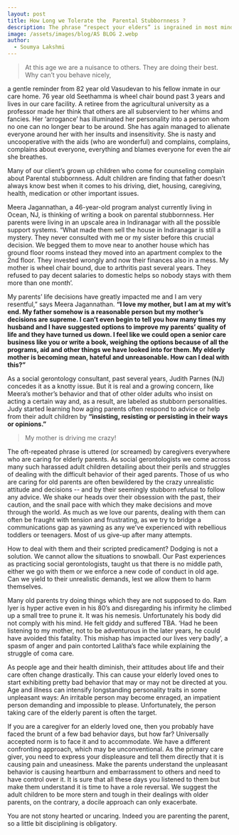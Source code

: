 ```yaml
---
layout: post
title: How Long we Tolerate the  Parental Stubbornness ?
description: The phrase “respect your elders” is ingrained in most minds. This phrase, however, has been lost its sheen over the years and a recent visit to ‘Aseervatham’ endorses it.
image: /assets/images/blog/AS BLOG 2.webp
author:
  - Soumya Lakshmi
---
```



> At this age we are a nuisance to others. They are doing their best.  Why can’t you behave nicely,

a gentle reminder from 82 year old Vasudevan to his fellow inmate in our care home.  76 year old Seethamma is wheel chair bound past 3 years and lives in our care facility. A retiree from the agricultural university as a professor made her think that others are all subservient to her whims and fancies. Her ‘arrogance’ has illuminated her personality into a person whom no one can no longer bear to be around. She has again managed to alienate everyone around her with her insults and insensitivity. She is nasty and uncooperative with the aids (who are wonderful) and complains, complains, complains about everyone, everything and blames everyone for even the air she breathes.

Many of our client’s grown up children who come for counseling complain about Parental stubbornness. Adult children are finding that father doesn’t always know best when it comes to his driving, diet, housing, caregiving, health, medication or other important issues. 

Meera Jagannathan, a 46-year-old program analyst currently living in Ocean, NJ, is thinking of writing a book on parental stubbornness. Her parents were living in an upscale area in Indiranagar with all the possible support systems. “What made them sell the house in Indiranagar is still a mystery. They never consulted with me or my sister before this crucial decision.  We  begged them to move near to another house which has ground floor rooms instead they moved into an apartment complex to the 2nd floor. They invested wrongly and now their finances also in a mess. My mother is wheel chair bound, due to arthritis past several years.  They refused to pay decent salaries to domestic helps so nobody stays with them more than one month’. 

My parents’ life decisions have greatly impacted me and I am very resentful,” says Meera Jagannathan. **“I love my mother, but I am at my wit’s end. My father somehow is a reasonable person but my mother’s decisions are supreme. I can’t even begin to tell you how many times my husband and I have suggested options to improve my parents’ quality of life and they have turned us down. I feel like we could open a senior care business like you or write a book, weighing the options because of all the programs, aid and other things we have looked into for them. My elderly mother is becoming mean, hateful and unreasonable. How can I deal with this?”**

As a social gerontology consultant, past several years, Judith Parnes (NJ) concedes it as a knotty issue. But it is real and a growing concern, like Meera’s mother’s behavior and that of other older adults who insist on acting a certain way and, as a result, are labeled as stubborn personalities. Judy started learning how aging parents often respond to advice or help from their adult children by **“insisting, resisting or persisting in their ways or opinions.”**

> My mother is driving me crazy!

The oft-repeated phrase is uttered (or screamed) by caregivers everywhere who are caring for elderly parents.  As social gerontologists we come across many such harassed adult children detailing about their perils and struggles of dealing with the difficult behavior of their aged parents. Those of us who are caring for old parents are often bewildered by the crazy unrealistic attitude and decisions -- and by their seemingly stubborn refusal to follow any advice. We shake our heads over their obsession with the past, their caution, and the snail pace with which they make decisions and move through the world. As much as we love our parents, dealing with them can often be fraught with tension and frustrating, as we try to bridge a communications gap as yawning as any we've experienced with rebellious toddlers or teenagers. Most of us give-up after many attempts. 

How to deal with them and their scripted predicament? Dodging is not a solution. We cannot allow the situations to snowball. Our Past experiences as practicing social gerontologists, taught us that there is no middle path, either we go with them or we enforce a new code of conduct in old age. Can we yield to their unrealistic demands, lest we allow them to harm themselves.  

Many old parents try doing things which they are not supposed to do. Ram Iyer is hyper active even in his 80’s and disregarding his infirmity he climbed up a small tree to prune it. It was his nemesis. Unfortunately his body did not comply with his mind. He felt giddy and suffered TBA. ‘Had he been listening to my mother, not to be adventurous in the later years, he could have avoided this fatality. This mishap has impacted our lives very badly’, a spasm of anger and pain contorted Lalitha’s face while explaining the struggle of coma care.     

As people age and their health diminish, their attitudes about life and their care often change drastically. This can cause your elderly loved ones to start exhibiting pretty bad behavior that may or may not be directed at you. Age and illness can intensify longstanding personality traits in some unpleasant ways: An irritable person may become enraged, an impatient person demanding and impossible to please. Unfortunately, the person taking care of the elderly parent is often the target. 

If you are a caregiver for an elderly loved one, then you probably have faced the brunt of a few bad behavior days, but how far?  Universally accepted norm is to face it and to accommodate.  We have a different confronting approach, which may be unconventional. As the primary care giver, you need to express your displeasure and tell them directly that it is causing pain and uneasiness.  Make the parents understand the unpleasant behavior is causing heartburn and embarrassment to others and need to have control over it. It is sure that all these days you listened to them but make them understand it is time to have a role reversal. We suggest the adult children to be more stern and tough in their dealings with older parents, on the contrary, a docile approach can only exacerbate. 

You are not stony hearted or uncaring. Indeed you are parenting the parent, so a little bit disciplining is obligatory. 
